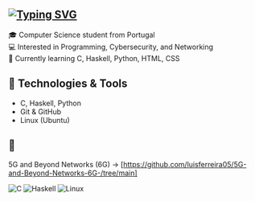 ## [![Typing SVG](https://readme-typing-svg.herokuapp.com?size=24&duration=4000&color=87CEFA&lines=Hello!+My+name+is+Luís;Student+of+Computer+Science)](https://git.io/typing-svg)


🎓 Computer Science student from Portugal  
💻 Interested in Programming, Cybersecurity, and Networking  
🚀 Currently learning C, Haskell, Python, HTML, CSS 

## 🔧 Technologies & Tools
- C, Haskell, Python  
- Git & GitHub  
- Linux (Ubuntu)

## 📌 
5G and Beyond Networks (6G) -> [https://github.com/luisferreira05/5G-and-Beyond-Networks-6G-/tree/main]




![C](https://img.shields.io/badge/Code-C-blue)
![Haskell](https://img.shields.io/badge/Code-Haskell-purple)
![Linux](https://img.shields.io/badge/OS-Linux-green)



